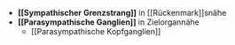 - **[[Sympathischer Grenzstrang]]** in [[Rückenmark]]snähe
- **[[Parasympathische Ganglien]]** in Zielorgannähe
	- [[Parasympathische Kopfganglien]]